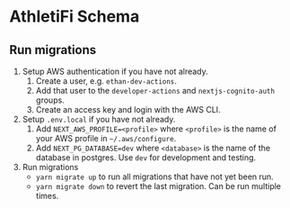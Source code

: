 # AthletiFi Schema

## Run migrations

1. Setup AWS authentication if you have not already.
   1. Create a user, e.g. `ethan-dev-actions`.
   2. Add that user to the `developer-actions` and `nextjs-cognito-auth` groups.
   3. Create an access key and login with the AWS CLI.
2. Setup `.env.local` if you have not already.
   1. Add `NEXT_AWS_PROFILE=<profile>` where `<profile>` is the name of your AWS
      profile in `~/.aws/configure`.
   2. Add `NEXT_PG_DATABASE=dev` where `<database>` is the name of the database
      in postgres. Use `dev` for development and testing.
3. Run migrations
   - `yarn migrate up` to run all migrations that have not yet been run.
   - `yarn migrate down` to revert the last migration. Can be run multiple times.
